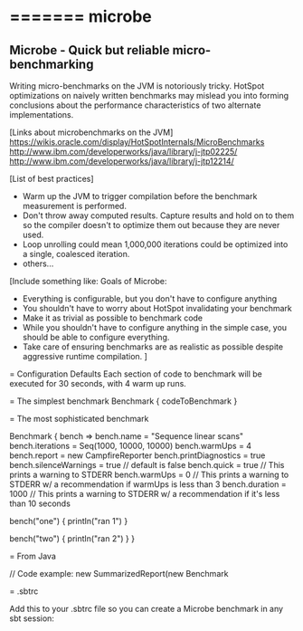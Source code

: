 =======
microbe
=======

Microbe - Quick but reliable micro-benchmarking
------------------------------------------------

Writing micro-benchmarks on the JVM is notoriously tricky. HotSpot
optimizations on naively written benchmarks may mislead you into forming
conclusions about the performance characteristics of two alternate
implementations.

[Links about microbenchmarks on the JVM]
https://wikis.oracle.com/display/HotSpotInternals/MicroBenchmarks
http://www.ibm.com/developerworks/java/library/j-jtp02225/
http://www.ibm.com/developerworks/java/library/j-jtp12214/

[List of best practices]
* Warm up the JVM to trigger compilation before the benchmark measurement is
 performed.
* Don't throw away computed results. Capture results and hold on to them so the compiler doesn't to optimize them
 out because they are never used.
* Loop unrolling could mean 1,000,000 iterations could be optimized into a
 single, coalesced iteration.
* others...

[Include something like:
  Goals of Microbe:
  * Everything is configurable, but you don't have to configure anything
  * You shouldn't have to worry about HotSpot invalidating your benchmark
  * Make it as trivial as possible to benchmark code
  * While you shouldn't have to configure anything in the simple case, you should be
    able to configure everything.
  * Take care of ensuring benchmarks are as realistic as possible despite aggressive runtime
    compilation.
]

= Configuration Defaults
Each section of code to benchmark will be executed for 30 seconds, with 4 warm up runs.

= The simplest benchmark
Benchmark { codeToBenchmark }

= The most sophisticated benchmark

Benchmark { bench =>
  bench.name             = "Sequence linear scans"
  bench.iterations       = Seq(1000, 10000, 10000)
  bench.warmUps          = 4
  bench.report           = new CampfireReporter
  bench.printDiagnostics = true
  bench.silenceWarnings  = true // default is false
  bench.quick = true // This prints a warning to STDERR
  bench.warmUps = 0 // This prints a warning to STDERR w/ a recommendation if warmUps is less than 3
  bench.duration = 1000 // This prints a warning to STDERR w/ a recommendation if it's less than 10 seconds

  bench("one") {
    println("ran 1")
  }

  bench("two") {
    println("ran 2")
  }
}

= From Java

// Code example: new SummarizedReport(new Benchmark

= .sbtrc

Add this to your .sbtrc file so you can create a Microbe benchmark in any sbt session:
